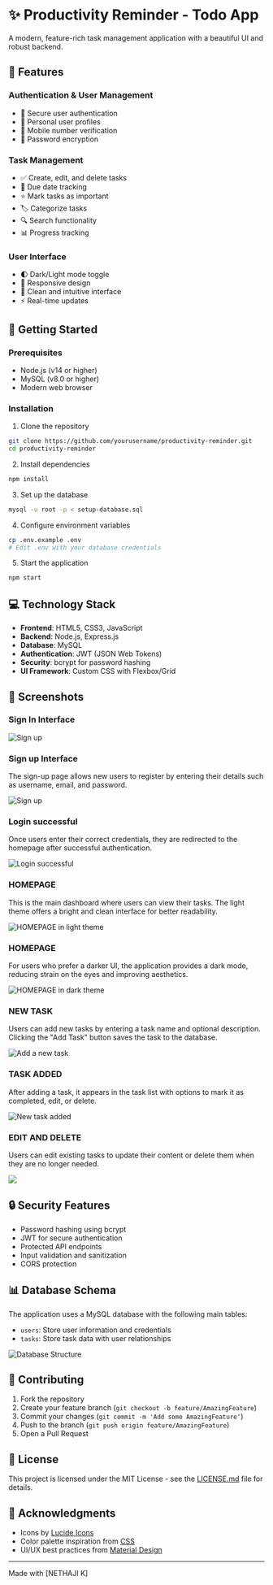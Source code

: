 # ✨ Productivity Reminder - Todo App  

A modern, feature-rich task management application with a beautiful UI and robust backend.


## 🌟 Features

### Authentication & User Management
- 🔐 Secure user authentication
- 👤 Personal user profiles
- 📱 Mobile number verification
- 🔑 Password encryption


### Task Management
- ✅ Create, edit, and delete tasks
- 📅 Due date tracking
- ⭐ Mark tasks as important
- 🏷️ Categorize tasks
- 🔍 Search functionality
- 📊 Progress tracking

### User Interface
- 🌓 Dark/Light mode toggle
- 📱 Responsive design
- 🎯 Clean and intuitive interface
- ⚡ Real-time updates


## 🚀 Getting Started

### Prerequisites
- Node.js (v14 or higher)
- MySQL (v8.0 or higher)
- Modern web browser

### Installation

1. Clone the repository
```bash
git clone https://github.com/yourusername/productivity-reminder.git
cd productivity-reminder
```

2. Install dependencies
```bash
npm install
```

3. Set up the database
```bash
mysql -u root -p < setup-database.sql
```

4. Configure environment variables
```bash
cp .env.example .env
# Edit .env with your database credentials
```

5. Start the application
```bash
npm start
```

## 💻 Technology Stack

- **Frontend**: HTML5, CSS3, JavaScript
- **Backend**: Node.js, Express.js
- **Database**: MySQL
- **Authentication**: JWT (JSON Web Tokens)
- **Security**: bcrypt for password hashing
- **UI Framework**: Custom CSS with Flexbox/Grid

## 📱 Screenshots

### Sign In Interface
![Sign up](https://github.com/XNethaji/To-do-list/blob/main/Screenshot%202025-03-13%20042117.png)

### Sign up Interface
The sign-up page allows new users to register by entering their details such as username, email, and password.  

![Sign up](https://github.com/XNethaji/To-do-list/blob/main/Screenshot%202025-03-13%20042159.png)

### Login successful 
Once users enter their correct credentials, they are redirected to the homepage after successful authentication.

![Login successful](https://github.com/XNethaji/To-do-list/blob/main/Screenshot%202025-03-13%20042219.png)

### HOMEPAGE
This is the main dashboard where users can view their tasks. The light theme offers a bright and clean interface for better readability. 

![HOMEPAGE in light theme](https://github.com/XNethaji/To-do-list/blob/main/Screenshot%202025-03-13%20042404.png)

### HOMEPAGE
For users who prefer a darker UI, the application provides a dark mode, reducing strain on the eyes and improving aesthetics.  

![HOMEPAGE in dark theme](https://github.com/XNethaji/To-do-list/blob/main/Screenshot%202025-03-13%20042421.png)

### NEW TASK
Users can add new tasks by entering a task name and optional description. Clicking the "Add Task" button saves the task to the database.  

![Add a new task](https://github.com/XNethaji/To-do-list/blob/main/Screenshot%202025-03-13%20042537.png)

### TASK ADDED
After adding a task, it appears in the task list with options to mark it as completed, edit, or delete.  

![New task added](https://github.com/XNethaji/To-do-list/blob/main/Screenshot%202025-03-13%20042553.png)

### EDIT AND DELETE 
Users can edit existing tasks to update their content or delete them when they are no longer needed.  

![](https://github.com/XNethaji/To-do-list/blob/main/Screenshot%202025-03-13%20042421.png)


## 🔒 Security Features

- Password hashing using bcrypt
- JWT for secure authentication
- Protected API endpoints
- Input validation and sanitization
- CORS protection

## 📊 Database Schema

The application uses a MySQL database with the following main tables:

- `users`: Store user information and credentials
- `tasks`: Store task data with user relationships

![Database Structure](https://hebbkx1anhila5yf.public.blob.vercel-storage.com/Screenshot%202025-03-13%20042828-ay0irBdMeOPMR0MBgyvXpG7ycLBY9d.png)




## 🤝 Contributing

1. Fork the repository
2. Create your feature branch (`git checkout -b feature/AmazingFeature`)
3. Commit your changes (`git commit -m 'Add some AmazingFeature'`)
4. Push to the branch (`git push origin feature/AmazingFeature`)
5. Open a Pull Request

## 📝 License

This project is licensed under the MIT License - see the [LICENSE.md](LICENSE.md) file for details.

## 🙏 Acknowledgments

- Icons by [Lucide Icons](https://lucide.dev)
- Color palette inspiration from [CSS](https://tailwindcss.com)
- UI/UX best practices from [Material Design](https://material.io)

---

Made with   [NETHAJI K]
